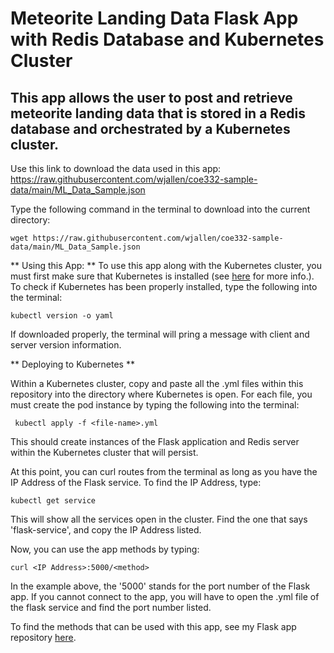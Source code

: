 # Meteorite Landing Data Flask App with Redis Database and Kubernetes Cluster

## This app allows the user to post and retrieve meteorite landing data that is stored in a Redis database and orchestrated by a Kubernetes cluster.

Use this link to download the data used in this app:
https://raw.githubusercontent.com/wjallen/coe332-sample-data/main/ML_Data_Sample.json 

Type the following command in the terminal to download into the current directory:
~~~
wget https://raw.githubusercontent.com/wjallen/coe332-sample-data/main/ML_Data_Sample.json
~~~


** Using this App: **
To use this app along with the Kubernetes cluster, you must first make sure that Kubernetes is installed (see [here](https://kubernetes.io/docs/setup/) for more info.).
To check if Kubernetes has been properly installed, type the following into the terminal:
~~~
kubectl version -o yaml
~~~
If downloaded properly, the terminal will pring a message with client and server version information.


** Deploying to Kubernetes **

Within a Kubernetes cluster, copy and paste all the .yml files within this repository into the directory where Kubernetes is open.
For each file, you must create the pod instance by typing the following into the terminal:
~~~
 kubectl apply -f <file-name>.yml
~~~
This should create instances of the Flask application and Redis server within the Kubernetes cluster that will persist.

At this point, you can curl routes from the terminal as long as you have the IP Address of the Flask service.
To find the IP Address, type:
~~~
kubectl get service
~~~
This will show all the services open in the cluster. Find the one that says 'flask-service', and copy the IP Address listed.

Now, you can use the app methods by typing:
~~~
curl <IP Address>:5000/<method>
~~~
In the example above, the '5000' stands for the port number of the Flask app. If you cannot connect to the app, you will have to open the .yml file of the flask service and find the port number listed.

To find the methods that can be used with this app, see my Flask app repository [here](https://github.com/ann-rod/coe332-homework/tree/main/homework05).
